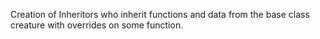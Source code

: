Creation of Inheritors who inherit functions and data from the base class creature with overrides on some function.
